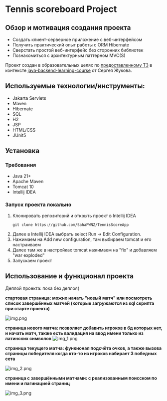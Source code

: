 

# Tennis scoreboard Project

## Обзор и мотивация создания проекта

- Создать клиент-серверное приложение с веб-интерфейсом
- Получить практический опыт работы с ORM Hibernate
- Сверстать простой веб-интерфейс без сторонних библиотек
- Познакомиться с архитектурным паттерном MVC(S)

Проект создан в образовательных целях
по [предоставленному ТЗ](https://zhukovsd.github.io/java-backend-learning-course/projects/tennis-scoreboard/)
в контексте [java-backend-learning-course](https://zhukovsd.github.io/java-backend-learning-course/#%D1%82%D1%80%D0%B5%D0%B1%D1%83%D0%B5%D0%BC%D1%8B%D0%B5-%D0%B7%D0%BD%D0%B0%D0%BD%D0%B8%D1%8F-%D0%B8-%D1%82%D0%B5%D1%85%D0%BD%D0%BE%D0%BB%D0%BE%D0%B3%D0%B8%D0%B8)
от Сергея Жукова.

## Используемые технологии/инструменты:

- Jakarta Servlets
- Maven
- Hibernate
- SQL
- H2
- JSP
- HTML/CSS
- JUnit5

## Установка

### Требования
+ Java 21+
+ Apache Maven
+ Tomcat 10
+ Intellij IDEA

### Запуск проекта локально

1. Клонировать репозиторий и открыть проект в Intellij IDEA
   ```
   git clone https://github.com/SahaPWNZ/TennisScoreApp

   ```
2. Далее в Intellij IDEA выбрать select Run -> Edit Configuration.
3. Нажимаем на Add new configuration, там выбираем tomcat и его настраиваем
4. Далее там же в настройках tomcat нажимаем на "fix" и добавляем "war exploded"
5. Запускаем проект
## Использование и функционал проекта
Деплой проекта: пока без деплоя( 

**стартовая страница: можно начать "новый матч" или посмотреть список завершённых матчей (которые загружаются из sql скрипта при старте проекта)** 

![img.png](https://github.com/SahaPWNZ/imagesForGit/blob/main/image/img.png)


[//]: # (https://github.com/SahaPWNZ/imagesForGit/raw/main/imagesForGit/image/img.png)

**страница нового матча: позволяет добавить игроков в бд которых нет, и начать матч, также есть валидация на ввод имени только из латинских символов**
![img_1.png](https://github.com/SahaPWNZ/imagesForGit/blob/main/image/img_1.png)

**страница текущего матча: функионал подсчёта очков, а также вызова страницы победителя когда кто-то из игроков набирает 3 победных сета**

![img_2.png](https://github.com/SahaPWNZ/imagesForGit/blob/main/image/img_2.png)

**страница с завершёнными матчами: с реализованным поисском по имени и пагинацией страниц**

![img_3.png](https://github.com/SahaPWNZ/imagesForGit/blob/main/image/img_3.png)
